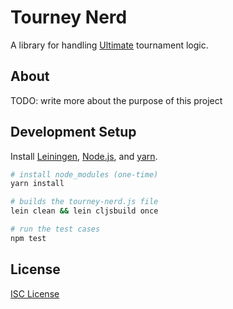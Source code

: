 # Tourney Nerd

A library for handling [Ultimate] tournament logic.

## About

TODO: write more about the purpose of this project

## Development Setup

Install [Leiningen], [Node.js], and [yarn].

```sh
# install node_modules (one-time)
yarn install

# builds the tourney-nerd.js file
lein clean && lein cljsbuild once

# run the test cases
npm test
```

## License

[ISC License]

[Ultimate]:https://en.wikipedia.org/wiki/Ultimate_(sport)
[Leiningen]:http://leiningen.org
[Node.js]:http://nodejs.org
[yarn]:https://yarnpkg.com/
[ISC License]:LICENSE.md

